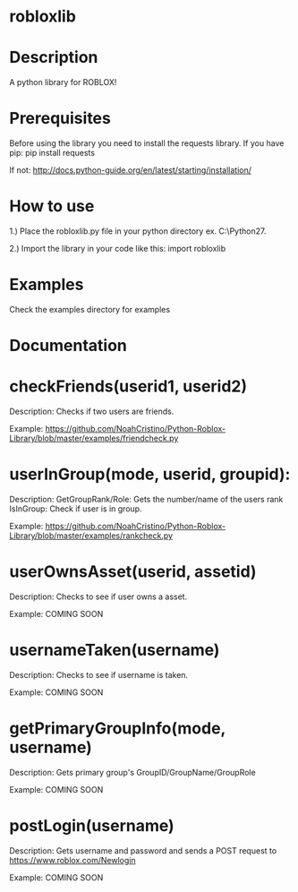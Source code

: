 # robloxlib
# Description
A python library for ROBLOX!
# Prerequisites
Before using the library you need to install the requests library.
If you have pip: pip install requests

If not: http://docs.python-guide.org/en/latest/starting/installation/
# How to use
1.) Place the robloxlib.py file in your python directory ex. C:\Python27.

2.) Import the library in your code like this: import robloxlib
# Examples
Check the examples directory for examples
# Documentation
# checkFriends(userid1, userid2)

Description: Checks if two users are friends. 

Example: https://github.com/NoahCristino/Python-Roblox-Library/blob/master/examples/friendcheck.py

# userInGroup(mode, userid, groupid):

Description: GetGroupRank/Role: Gets the number/name of the users rank IsInGroup: Check if user is in group. 

Example: https://github.com/NoahCristino/Python-Roblox-Library/blob/master/examples/rankcheck.py
# userOwnsAsset(userid, assetid)

Description: Checks to see if user owns a asset.

Example: COMING SOON

# usernameTaken(username)

Description: Checks to see if username is taken.

Example: COMING SOON

# getPrimaryGroupInfo(mode, username)

Description: Gets primary group's GroupID/GroupName/GroupRole

Example: COMING SOON

# postLogin(username)

Description: Gets username and password and sends a POST request to https://www.roblox.com/Newlogin

Example: COMING SOON
